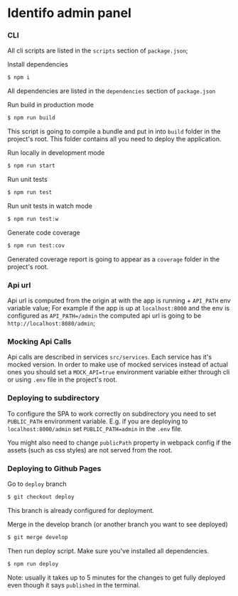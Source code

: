 # Identifo admin panel

### CLI

All cli scripts are listed in the `scripts` section of `package.json`;

Install dependencies
```bash
$ npm i
```
All dependencies are listed in the `dependencies` section of `package.json`

Run build in production mode
```bash
$ npm run build
```
This script is going to compile a bundle and put in into `build` folder in the project's root.
This folder contains all you need to deploy the application.

Run locally in development mode
```bash
$ npm run start
```

Run unit tests
```bash
$ npm run test
```

Run unit tests in watch mode
```bash
$ npm run test:w
```

Generate code coverage
```bash
$ npm run test:cov
```
Generated coverage report is going to appear as a `coverage` folder in the project's root.

### Api url
Api url is computed from the origin at with the app is running + `API_PATH` env variable value;
For example if the app is up at `localhost:8000` and the env is configured as `API_PATH=/admin` the computed api url
is going to be `http://localhost:8080/admin`;

### Mocking Api Calls

Api calls are described in services `src/services`. Each service has it's mocked version. In order to make use of mocked services instead of actual ones you should set a `MOCK_API=true` environment variable either through cli or using `.env` file in the project's root.


### Deploying to subdirectory

To configure the SPA to work correctly on subdirectory you need to set `PUBLIC_PATH` environment variable.
E.g. if you are deploying to `localhost:8000/admin` set `PUBLIC_PATH=admin` in the `.env` file.

You might also need to change `publicPath` property in webpack config if the assets (such as css styles) are not served from the root.

### Deploying to Github Pages

Go to `deploy` branch

```bash
$ git checkout deploy
```
This branch is already configured for deployment.

Merge in the develop branch (or another branch you want to see deployed)

```bash
$ git merge develop
```

Then run deploy script.
Make sure you've installed all dependencies.

```bash
$ npm run deploy
```
Note: usually it takes up to 5 minutes for the changes to get fully deployed even though it says `published` in the terminal.
